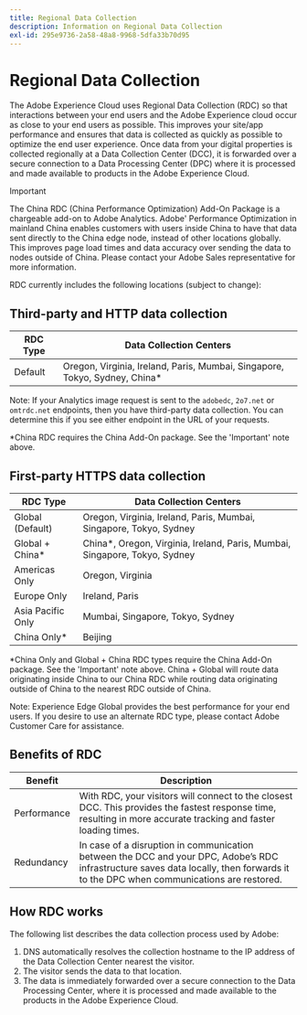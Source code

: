 ```yaml
---
title: Regional Data Collection
description: Information on Regional Data Collection
exl-id: 295e9736-2a58-48a8-9968-5dfa33b70d95
---
```

# Regional Data Collection

The Adobe Experience Cloud uses Regional Data Collection (RDC) so that interactions between your end users and the Adobe Experience cloud occur as close to your end users as possible. This improves your site/app performance and ensures that data is collected as quickly as possible to optimize the end user experience. Once data from your digital properties is collected regionally at a Data Collection Center (DCC), it is forwarded over a secure connection to a Data Processing Center (DPC) where it is processed and made available to products in the Adobe Experience Cloud.

>[!IMPORTANT]
>
>The China RDC (China Performance Optimization) Add-On Package is a chargeable add-on to Adobe Analytics. Adobe' Performance Optimization in mainland China enables customers with users inside China to have that data sent directly to the China edge node, instead of other locations globally. This improves page load times and data accuracy over sending the data to nodes outside of China. Please contact your Adobe Sales representative for more information.

RDC currently includes the following locations (subject to change):

## Third-party and HTTP data collection

| RDC Type | Data Collection Centers |
|---------------------|-------------------|
| Default | Oregon, Virginia, Ireland, Paris, Mumbai, Singapore, Tokyo, Sydney, China* |

Note: If your Analytics image request is sent to the `adobedc`, `2o7.net` or `omtrdc.net` endpoints, then you have third-party data collection. You can determine this if you see either endpoint in the URL of your requests.

*China RDC requires the China Add-On package. See the 'Important' note above.

## First-party HTTPS data collection

| RDC Type | Data Collection Centers |
|---------------------|-------------------|
| Global (Default) | Oregon, Virginia, Ireland, Paris, Mumbai, Singapore, Tokyo, Sydney |
| Global + China* | China*, Oregon, Virginia, Ireland, Paris, Mumbai, Singapore, Tokyo, Sydney |
| Americas Only | Oregon, Virginia |
| Europe Only | Ireland, Paris |
| Asia Pacific Only | Mumbai, Singapore, Tokyo, Sydney |
| China Only* | Beijing |

*China Only and Global + China RDC types require the China Add-On package. See the 'Important' note above. China + Global will route data originating inside China to our China RDC while routing data originating outside of China to the nearest RDC outside of China. 

Note: Experience Edge Global provides the best performance for your end users.  If you desire to use an alternate RDC type, please contact Adobe Customer Care for assistance.



## Benefits of RDC

| Benefit | Description |
| --- | --- |
| Performance | With RDC, your visitors will connect to the closest DCC. This provides the fastest response time, resulting in more accurate tracking and faster loading times. |
| Redundancy | In case of a disruption in communication between the DCC and your DPC, Adobe’s RDC infrastructure saves data locally, then forwards it to the DPC when communications are restored. |

## How RDC works

The following list describes the data collection process used by Adobe:

1. DNS automatically resolves the collection hostname to the IP address of the Data Collection Center nearest the visitor.
1. The visitor sends the data to that location.
1. The data is immediately forwarded over a secure connection to the Data Processing Center, where it is processed and made available to the products in the Adobe Experience Cloud.
